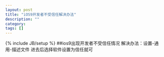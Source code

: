 ```yaml
---
layout: post
title: "iOS9开发者不受信任解决办法"
description: ""
category: 
tags: []
---
```

{% include JB/setup %}
##ios9出现开发者不受信任情况
解决办法：设置-通用-描述文件
进去后选择软件设置为信任就可